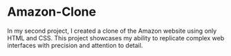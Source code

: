 # Amazon-Clone
In my second project, I created a clone of the Amazon website using only HTML and CSS. This project showcases my ability to replicate complex web interfaces with precision and attention to detail.
